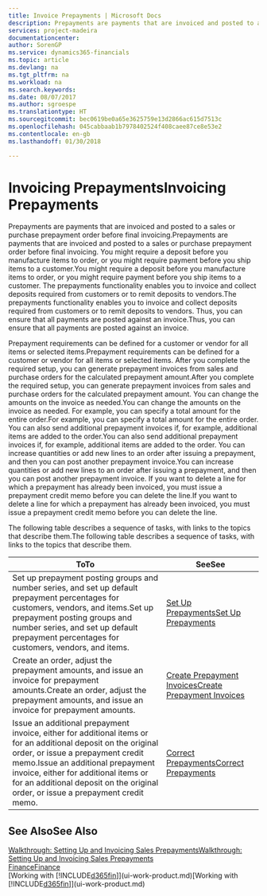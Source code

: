 ```yaml
---
title: Invoice Prepayments | Microsoft Docs
description: Prepayments are payments that are invoiced and posted to a sales or purchase prepayment order before final invoicing. You might require a deposit before you manufacture items to order, or you might require payment before you ship items to a customer. The prepayments functionality enables you to invoice and collect deposits required from customers or to remit deposits to vendors. Thus, you can ensure that all payments are posted against an invoice.
services: project-madeira
documentationcenter: 
author: SorenGP
ms.service: dynamics365-financials
ms.topic: article
ms.devlang: na
ms.tgt_pltfrm: na
ms.workload: na
ms.search.keywords: 
ms.date: 08/07/2017
ms.author: sgroespe
ms.translationtype: HT
ms.sourcegitcommit: bec0619be0a65e3625759e13d2866ac615d7513c
ms.openlocfilehash: 045cabbaab1b7978402524f408caee87ce8e53e2
ms.contentlocale: en-gb
ms.lasthandoff: 01/30/2018

---
```

# <a name="invoicing-prepayments"></a><span data-ttu-id="b8f41-106">Invoicing Prepayments</span><span class="sxs-lookup"><span data-stu-id="b8f41-106">Invoicing Prepayments</span></span>
<span data-ttu-id="b8f41-107">Prepayments are payments that are invoiced and posted to a sales or purchase prepayment order before final invoicing.</span><span class="sxs-lookup"><span data-stu-id="b8f41-107">Prepayments are payments that are invoiced and posted to a sales or purchase prepayment order before final invoicing.</span></span> <span data-ttu-id="b8f41-108">You might require a deposit before you manufacture items to order, or you might require payment before you ship items to a customer.</span><span class="sxs-lookup"><span data-stu-id="b8f41-108">You might require a deposit before you manufacture items to order, or you might require payment before you ship items to a customer.</span></span> <span data-ttu-id="b8f41-109">The prepayments functionality enables you to invoice and collect deposits required from customers or to remit deposits to vendors.</span><span class="sxs-lookup"><span data-stu-id="b8f41-109">The prepayments functionality enables you to invoice and collect deposits required from customers or to remit deposits to vendors.</span></span> <span data-ttu-id="b8f41-110">Thus, you can ensure that all payments are posted against an invoice.</span><span class="sxs-lookup"><span data-stu-id="b8f41-110">Thus, you can ensure that all payments are posted against an invoice.</span></span>  

 <span data-ttu-id="b8f41-111">Prepayment requirements can be defined for a customer or vendor for all items or selected items.</span><span class="sxs-lookup"><span data-stu-id="b8f41-111">Prepayment requirements can be defined for a customer or vendor for all items or selected items.</span></span> <span data-ttu-id="b8f41-112">After you complete the required setup, you can generate prepayment invoices from sales and purchase orders for the calculated prepayment amount.</span><span class="sxs-lookup"><span data-stu-id="b8f41-112">After you complete the required setup, you can generate prepayment invoices from sales and purchase orders for the calculated prepayment amount.</span></span> <span data-ttu-id="b8f41-113">You can change the amounts on the invoice as needed.</span><span class="sxs-lookup"><span data-stu-id="b8f41-113">You can change the amounts on the invoice as needed.</span></span> <span data-ttu-id="b8f41-114">For example, you can specify a total amount for the entire order.</span><span class="sxs-lookup"><span data-stu-id="b8f41-114">For example, you can specify a total amount for the entire order.</span></span> <span data-ttu-id="b8f41-115">You can also send additional prepayment invoices if, for example, additional items are added to the order.</span><span class="sxs-lookup"><span data-stu-id="b8f41-115">You can also send additional prepayment invoices if, for example, additional items are added to the order.</span></span> <span data-ttu-id="b8f41-116">You can increase quantities or add new lines to an order after issuing a prepayment, and then you can post another prepayment invoice.</span><span class="sxs-lookup"><span data-stu-id="b8f41-116">You can increase quantities or add new lines to an order after issuing a prepayment, and then you can post another prepayment invoice.</span></span> <span data-ttu-id="b8f41-117">If you want to delete a line for which a prepayment has already been invoiced, you must issue a prepayment credit memo before you can delete the line.</span><span class="sxs-lookup"><span data-stu-id="b8f41-117">If you want to delete a line for which a prepayment has already been invoiced, you must issue a prepayment credit memo before you can delete the line.</span></span>  

 <span data-ttu-id="b8f41-118">The following table describes a sequence of tasks, with links to the topics that describe them.</span><span class="sxs-lookup"><span data-stu-id="b8f41-118">The following table describes a sequence of tasks, with links to the topics that describe them.</span></span>

|<span data-ttu-id="b8f41-119">**To**</span><span class="sxs-lookup"><span data-stu-id="b8f41-119">**To**</span></span>|<span data-ttu-id="b8f41-120">**See**</span><span class="sxs-lookup"><span data-stu-id="b8f41-120">**See**</span></span>|  
|------------|-------------|  
|<span data-ttu-id="b8f41-121">Set up prepayment posting groups and number series, and set up default prepayment percentages for customers, vendors, and items.</span><span class="sxs-lookup"><span data-stu-id="b8f41-121">Set up prepayment posting groups and number series, and set up default prepayment percentages for customers, vendors, and items.</span></span>|[<span data-ttu-id="b8f41-122">Set Up Prepayments</span><span class="sxs-lookup"><span data-stu-id="b8f41-122">Set Up Prepayments</span></span>](finance-set-up-prepayments.md)|
|<span data-ttu-id="b8f41-123">Create an order, adjust the prepayment amounts, and issue an invoice for prepayment amounts.</span><span class="sxs-lookup"><span data-stu-id="b8f41-123">Create an order, adjust the prepayment amounts, and issue an invoice for prepayment amounts.</span></span>|[<span data-ttu-id="b8f41-124">Create Prepayment Invoices</span><span class="sxs-lookup"><span data-stu-id="b8f41-124">Create Prepayment Invoices</span></span>](finance-how-to-create-prepayment-invoices.md)|  
|<span data-ttu-id="b8f41-125">Issue an additional prepayment invoice, either for additional items or for an additional deposit on the original order, or issue a prepayment credit memo.</span><span class="sxs-lookup"><span data-stu-id="b8f41-125">Issue an additional prepayment invoice, either for additional items or for an additional deposit on the original order, or issue a prepayment credit memo.</span></span>|[<span data-ttu-id="b8f41-126">Correct Prepayments</span><span class="sxs-lookup"><span data-stu-id="b8f41-126">Correct Prepayments</span></span>](finance-how-to-correct-prepayments.md)|  

## <a name="see-also"></a><span data-ttu-id="b8f41-127">See Also</span><span class="sxs-lookup"><span data-stu-id="b8f41-127">See Also</span></span>  
[<span data-ttu-id="b8f41-128">Walkthrough: Setting Up and Invoicing Sales Prepayments</span><span class="sxs-lookup"><span data-stu-id="b8f41-128">Walkthrough: Setting Up and Invoicing Sales Prepayments</span></span>](walkthrough-setting-up-and-invoicing-sales-prepayments.md)  
[<span data-ttu-id="b8f41-129">Finance</span><span class="sxs-lookup"><span data-stu-id="b8f41-129">Finance</span></span>](finance.md)  
<span data-ttu-id="b8f41-130">[Working with [!INCLUDE[d365fin](includes/d365fin_md.md)]](ui-work-product.md)</span><span class="sxs-lookup"><span data-stu-id="b8f41-130">[Working with [!INCLUDE[d365fin](includes/d365fin_md.md)]](ui-work-product.md)</span></span>

